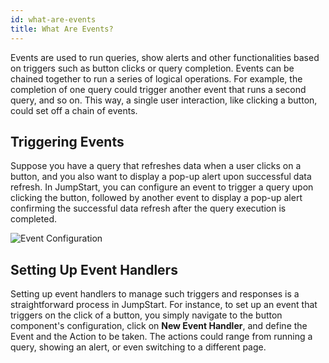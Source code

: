 ```yaml
---
id: what-are-events
title: What Are Events?
---
```


Events are used to run queries, show alerts and other functionalities based on triggers such as button clicks or query completion. Events can be chained together to run a series of logical operations. For example, the completion of one query could trigger another event that runs a second query, and so on. This way, a single user interaction, like clicking a button, could set off a chain of events.

<div style={{paddingTop:'24px', paddingBottom:'24px'}}>

## Triggering Events
Suppose you have a query that refreshes data when a user clicks on a button, and you also want to display a pop-up alert upon successful data refresh. In JumpStart, you can configure an event to trigger a query upon clicking the button, followed by another event to display a pop-up alert confirming the successful data refresh after the query execution is completed.

<div style={{textAlign: 'center'}}>
    <img style={{padding: '10px'}} className="screenshot-full" src="/img/jumpstart-concepts/what-are-events/events-configuration.png" alt="Event Configuration" />
</div>

</div>

<div style={{paddingTop:'24px', paddingBottom:'24px'}}>

## Setting Up Event Handlers

Setting up event handlers to manage such triggers and responses is a straightforward process in JumpStart. For instance, to set up an event that triggers on the click of a button, you simply navigate to the button component's configuration, click on **New Event Handler**, and define the Event and the Action to be taken. The actions could range from running a query, showing an alert, or even switching to a different page. 

</div>







